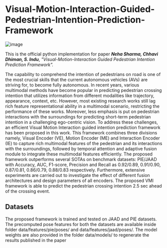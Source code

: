 # Visual-Motion-Interaction-Guided-Pedestrian-Intention-Prediction-Framework
![image](https://user-images.githubusercontent.com/41139808/222060458-2e3d6fd6-ccfc-4cbe-a6ef-fa5e8511fd7b.png)

This is the official python implementation for paper ***Neha Sharma, Chhavi Dhiman, S. Indu***, *"Visual-Motion-Interaction Guided Pedestrian Intention Prediction Framework".*
 
The capability to comprehend the intention of
pedestrians on road is one of the most crucial skills that the current
autonomous vehicles (AVs) are striving for, to become fully
autonomous. In recent years, various multimodal methods have
become popular in predicting pedestrian crossing intention that
utilizes information from different modalities like trajectory,
appearance, context, etc. However, most existing research works
still lag rich feature representational ability in a multimodal
scenario, restricting the performance of these works. Moreover,
less emphasis is put on pedestrian interactions with the
surroundings for predicting short-term pedestrian intention in a
challenging ego-centric vision. To address these challenges, an
efficient Visual Motion Interaction guided intention prediction
framework has been proposed in this work. This framework
combines three divisions namely, Visual Encoder (VE), Motion
Encoder (ME) and Interaction Encoder (IE) to capture rich
multimodal features of the pedestrian and its interactions with the
surroundings, followed by temporal attention and adaptive fusion
module to integrate these multimodal features efficiently. The
proposed framework outperforms several SOTAs on benchmark
datasets: PIE/JAAD with Accuracy, AUC, F1-score, Precision and
Recall as 0.92/0.89, 0.91/0.90, 0.87/0.81, 0.86/0.79, 0.88/0.83
respectively. Furthermore, extensive experiments are carried out
to investigate the effect of different fusion architectures and design
parameters of all encoders. The proposed VMI framework is able
to predict the pedestrian crossing intention 2.5 sec ahead of the
crossing event. 


## Datasets
The proposed framework is trained and tested on JAAD and PIE datasets. The precomputed pose features for both the datasets are available inside folder data/features/pie/poses/ and data/features/jaad/poses/. The model weights are also provided in the folder data/models/ to regenerate the results published in the paper
